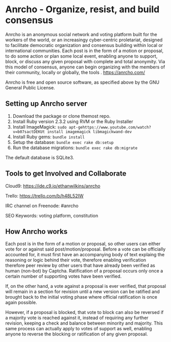 Anrcho - Organize, resist, and build consensus
======
Anrcho is an anonymous social network and voting platform built for the workers of the world, or an increasingy cyber-centric proletariat, designed to facilitate democratic organization and consensus building within local or international communities. Each post is in the form of a motion or proposal, to do some action or plan some local event, enabling anyone to support, block, or discuss any given proposal with complete and total anonymity. Via this model of consensus, anyone can begin organizing with the members of their community, locally or globally, the tools .
https://anrcho.com/

Anrcho is free and open source software, as specified above by the GNU General Public License.

## Setting up Anrcho server

1. Download the package or clone themost repo.
2. Install Ruby version 2.3.2 using RVM or the Ruby Installer
3. Install ImageMagick: `sudo apt-gehttps://www.youtube.com/watch?v=b07sactDEKUt install imagemagick libmagickwand-dev`
4. Install Ruby gems: `bundle install`
5. Setup the database: `bundle exec rake db:setup`
6. Run the database migrations: `bundle exec rake db:migrate`

The default database is SQLite3.

## Tools to get Involved and Collaborate

Cloud9: https://ide.c9.io/ethanwilkins/anrcho

Trello: https://trello.com/b/h48L52IW

IRC channel on Freenode: #anrcho

SEO Keywords: voting platform, constitution

## How Anrcho works

Each post is in the form of a motion or proposal, so other users can either vote for or against said post/motion/proposal. Before a vote can be officially accounted for, it must first have an accompanying body of text explaing the reasoning or logic behind their vote, therefore enabling verification therefore peer review by other users that have already been verified as human (non-bot) by Captcha. Ratification of a proposal occurs only once a certain number of supporting votes have been verified.

If, on the other hand, a vote against a proposal is ever verified, that proposal will remain in a section for revision until a new version can be ratified and brought back to the initial voting phase where official ratification is once again possible.

However, if a proposal is blocked, that vote to block can also be reversed if a majority vote is reached against it, instead of requiring any further revision, keeping a check and balance between minority and majority. This same process can actually apply to votes of support as well, enabling anyone to reverse the blocking or ratification of any given proposal.
